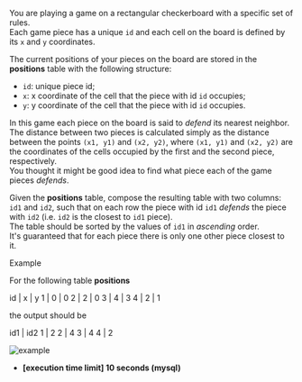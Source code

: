 
You are playing a game on a rectangular checkerboard with a specific set of rules.  
Each game piece has a unique  `id`  and each cell on the board is defined by its  `x`  and  `y`  coordinates.

The current positions of your pieces on the board are stored in the  **positions**  table with the following structure:

-   `id`: unique piece id;
-   `x`: x coordinate of the cell that the piece with id  `id`  occupies;
-   `y`: y coordinate of the cell that the piece with id  `id`  occupies.

In this game each piece on the board is said to  _defend_  its nearest neighbor. The distance between two pieces is calculated simply as the distance between the points  `(x1, y1)`  and  `(x2, y2)`, where  `(x1, y1)`  and  `(x2, y2)`  are the coordinates of the cells occupied by the first and the second piece, respectively.  
You thought it might be good idea to find what piece each of the game pieces  _defends_.

Given the  **positions**  table, compose the resulting table with two columns:  `id1`  and  `id2`, such that on each row the piece with id  `id1`  _defends_  the piece with  `id2`  (i.e.  `id2`  is the closest to  `id1`  piece).  
The table should be sorted by the values of  `id1`  in  _ascending_  order.  
It's guaranteed that for each piece there is only one other piece closest to it.

Example

For the following table  **positions**

id | x | y
1 | 0 | 0
2 | 2 | 0
3 | 4 | 3
4 | 2 | 1

the output should be

id1 | id2
1    | 2
2    | 4
3    | 4
4    | 2

![example](https://codesignal.s3.amazonaws.com/tasks/closestCells/img/example.png?_tm=1582159535157)

-   **[execution time limit] 10 seconds (mysql)**
